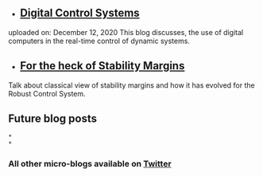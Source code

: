 - ## [Digital Control Systems](https://github.com/puneet-panwar.github.io/blogs/Digital_Control)
uploaded on: December 12, 2020
This blog discusses, the use of digital computers in the real-time control of dynamic systems.


- ## [For the heck of Stability Margins](https://puneet-panwar.github.io/blogs/Stability_margin_blog)

Talk about classical view of stability margins and how it has evolved for the Robust Control System.


## Future blog posts
    *
    * 
    
### All other micro-blogs available on [Twitter]()




